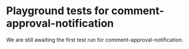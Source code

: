 # Playground tests for comment-approval-notification
We are still awaiting the first test run for comment-approval-notification.
